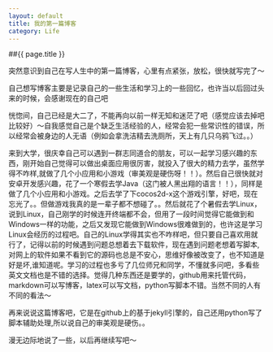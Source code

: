 ```yaml
---
layout: default
title: 我的第一篇博客
category: Life
---
```



##{{ page.title }}

突然意识到自己在写人生中的第一篇博客，心里有点紧张，放松，很快就写完了～

自己想写博客主要是记录自己的一些生活和学习上的一些回忆，也许当以后回过头来的时候，会感谢现在的自己吧

恍惚间，自己已经是大二了，不能再向以前一样无知和迷茫了吧（感觉应该去掉吧比较好）～自我感觉自己是个缺乏生活经验的人，经常会犯一些常识性的错误，所以经常会被身边的人无语（例如会拿洗洁精去洗厕所，天上有几只乌鸦飞过。。）

来到大学，很庆幸自己可以遇到一群志同道合的朋友，可以一起学习感兴趣的东西，刚开始自己觉得可以做出桌面应用很厉害，就投入了很大的精力去学，虽然学得不咋样,就做了几个小应用和小游戏（审美观是硬伤呀！！）。然后自己很快就对安卓开发感兴趣，花了一个寒假去学Java（这门被人黑出翔的语言！！），同样是做了几个小应用和小游戏。之后去学了下cocos2d-x这个游戏引擎，好吧，现在忘光了。。但做游戏我真的是一辈子都不想碰了。。然后就花了个暑假去学Linux，说到Linux，自己刚学的时候连开终端都不会，但用了一段时间觉得它能做到和Windows一样的功能，之后又发现它能做到Windows很难做到的，也许这是学习Linux会经历的过程吧。自己的Linux学得其实也不咋样吧，但只要自己喜欢用就行了，记得以前的时候遇到问题总想着去下载软件，现在遇到问题老想着写脚本,对网上的软件如果不看到它的源码也总是不安心，思维好像被改变了，也不知道是好是坏,谁知道呢。学习的过程也多亏了几位师兄和同学，不懂就多问吧，多看些英文文档也是不错的选择。觉得几种东西还是要学的，github用来托管代码，markdown可以写博客，latex可以写文档，python写脚本不错。当然不同的人有不同的看法～

再来说说这篇博客吧，它是在github上的基于jekyll引擎的，自己还用python写了脚本辅助处理,所以说自己的审美观是硬伤。。

漫无边际地说了一些，以后再继续写吧～


